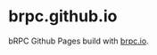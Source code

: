 # brpc.github.io

bRPC Github Pages build with [brpc.io](https://github.com/apache/incubator-brpc-website).

